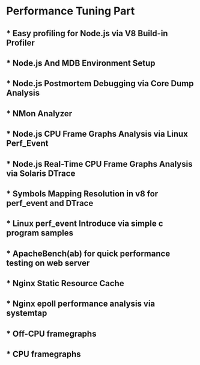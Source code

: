 
# Performance Tuning Part



## * Easy profiling for Node.js via V8 Build-in Profiler

## * Node.js And MDB Environment Setup

## * Node.js Postmortem Debugging via Core Dump Analysis

## * NMon Analyzer

## * Node.js CPU Frame Graphs Analysis via Linux Perf_Event

## * Node.js Real-Time CPU Frame Graphs Analysis via Solaris DTrace

## * Symbols Mapping Resolution in v8 for perf_event and DTrace

## * Linux perf_event Introduce via simple c program samples

## * ApacheBench(ab) for quick performance testing on web server

## * Nginx Static Resource Cache

## * Nginx epoll performance analysis via systemtap 

## * Off-CPU framegraphs 

## * CPU framegraphs 

